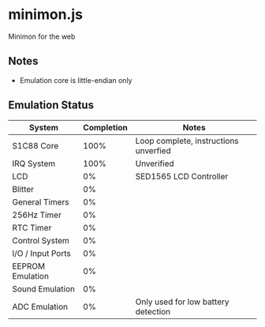 minimon.js
==========
Minimon for the web

Notes
-----
* Emulation core is little-endian only

Emulation Status
----------------

| System            | Completion | Notes                                 |
| ----------------- | ---------- | ------------------------------------- |
| S1C88 Core        | 100%       | Loop complete, instructions unverfied |
| IRQ System        | 100%       | Unverified                            |
| LCD               | 0%         | SED1565 LCD Controller                |
| Blitter           | 0%         |                                       |
| General Timers    | 0%         |                                       |
| 256Hz Timer       | 0%         |                                       |
| RTC Timer         | 0%         |                                       |
| Control System    | 0%         |                                       |
| I/O / Input Ports | 0%         |                                       |
| EEPROM Emulation  | 0%         |                                       |
| Sound Emulation   | 0%         |                                       |
| ADC Emulation     | 0%         | Only used for low battery detection   |
